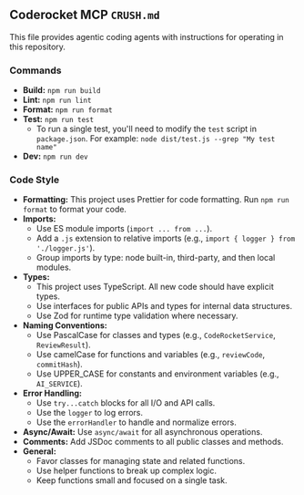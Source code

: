 ## Coderocket MCP `CRUSH.md`

This file provides agentic coding agents with instructions for operating in this repository.

### Commands

- **Build:** `npm run build`
- **Lint:** `npm run lint`
- **Format:** `npm run format`
- **Test:** `npm run test`
  - To run a single test, you'll need to modify the `test` script in `package.json`. For example: `node dist/test.js --grep "My test name"`
- **Dev:** `npm run dev`

### Code Style

- **Formatting:** This project uses Prettier for code formatting. Run `npm run format` to format your code.
- **Imports:**
  - Use ES module imports (`import ... from ...`).
  - Add a `.js` extension to relative imports (e.g., `import { logger } from './logger.js'`).
  - Group imports by type: node built-in, third-party, and then local modules.
- **Types:**
  - This project uses TypeScript. All new code should have explicit types.
  - Use interfaces for public APIs and types for internal data structures.
  - Use Zod for runtime type validation where necessary.
- **Naming Conventions:**
  - Use PascalCase for classes and types (e.g., `CodeRocketService`, `ReviewResult`).
  - Use camelCase for functions and variables (e.g., `reviewCode`, `commitHash`).
  - Use UPPER_CASE for constants and environment variables (e.g., `AI_SERVICE`).
- **Error Handling:**
  - Use `try...catch` blocks for all I/O and API calls.
  - Use the `logger` to log errors.
  - Use the `errorHandler` to handle and normalize errors.
- **Async/Await:** Use `async/await` for all asynchronous operations.
- **Comments:** Add JSDoc comments to all public classes and methods.
- **General:**
  - Favor classes for managing state and related functions.
  - Use helper functions to break up complex logic.
  - Keep functions small and focused on a single task.
